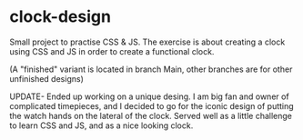 # clock-design
Small project to practise CSS &amp; JS.
The exercise is about creating a clock using CSS and JS in order to create a functional clock.

(A "finished" variant is located in branch Main, other branches are for other unfinished designs)

UPDATE-
Ended up working on a unique desing. I am big fan and owner of complicated timepieces, and I decided to go for the iconic design of putting the watch hands on the lateral of the clock. Served well as a little challenge to learn CSS and JS, and as a nice looking clock.

